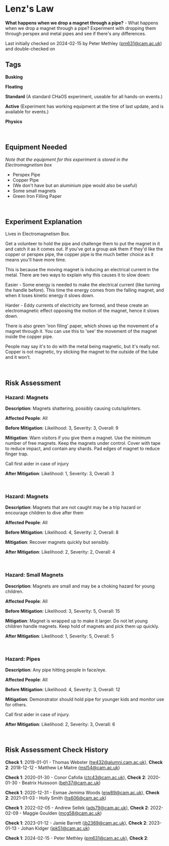 # Lenz's Law

**What happens when we drop a magnet through a pipe?** - What happens when we drop a magnet through a pipe? Experiment with dropping them through perspex and metal pipes and see if there's any differences.

Last initially checked on 2024-02-15 by Peter Methley (pm631@cam.ac.uk) and double-checked on 

## Tags
<!--- Start Tags (DO NOT REMOVE THIS COMMENT) --->

**Busking**

**Floating**

**Standard** (A standard CHaOS experiment, useable for all hands-on events.)

**Active** (Experiment has working equipment at the time of last update, and is available for events.)

**Physics**
<!--- End Tags (DO NOT REMOVE THIS COMMENT) --->

<br/>

## Equipment Needed 
_Note that the equipment for this experiment is stored in the Electromagnetism box_

- Perspex Pipe
- Copper Pipe
- (We don't have but an aluminium pipe would also be useful)
- Some small magnets
- Green Iron Filling Paper

<br/>

## Experiment Explanation 

Lives in Electromagnetism Box.

Get a volunteer to hold the pipe and challenge them to put the magnet in it and catch it as it comes out. If you've got a group ask them if they'd like the copper or perspex pipe, the copper pipe is the much better choice as it means you'll have more time. 

This is because the moving magnet is inducing an electrical current in the metal. There are two ways to explain why this causes it to slow down:

Easier - Some energy is needed to make the electrical current (like turning the handle before). This time the energy comes from the falling magnet, and when it loses kinetic energy it slows down.

Harder - Eddy currents of electricity are formed, and these create an electromagnetic effect opposing the motion of the magnet, hence it slows down.

There is also green 'iron filing' paper, which shows up the movement of a magnet through it. You can use this to 'see' the movement of the magnet inside the copper pipe.

People may say it's to do with the metal being magnetic, but it's really not. Copper is not magnetic, try sticking the magnet to the outside of the tube and it won't. 

<br/>

## Risk Assessment

### **Hazard**: Magnets

**Description**: Magnets shattering, possibly causing cuts/splinters.

**Affected People**: All

**Before Mitigation**: Likelihood: 3, Severity: 3, Overall: 9

**Mitigation**: Warn visitors if you give them a magnet.
Use the minimum number of free magnets. Keep the magnets under control.
Cover with tape to reduce impact, and contain any shards.
Pad edges of magnet to reduce finger trap.

Call first aider in case of injury

**After Mitigation**: Likelihood: 1, Severity: 3, Overall: 3

<br/>

### **Hazard**: Magnets

**Description**: Magnets that are not caught may be a trip hazard or encourage children to dive after them

**Affected People**: All

**Before Mitigation**: Likelihood: 4, Severity: 2, Overall: 8

**Mitigation**: Recover magnets quickly but sensibly.

**After Mitigation**: Likelihood: 2, Severity: 2, Overall: 4

<br/>

### **Hazard**: Small Magnets

**Description**: Magnets are small and may be a choking hazard for young children.

**Affected People**: All

**Before Mitigation**: Likelihood: 3, Severity: 5, Overall: 15

**Mitigation**: Magnet is wrapped up to make it larger. Do not let young children handle magnets. Keep hold of magnets and pick them up quickly.

**After Mitigation**: Likelihood: 1, Severity: 5, Overall: 5

<br/>

### **Hazard**: Pipes

**Description**: Any pipe hitting people in face/eye.

**Affected People**: All

**Before Mitigation**: Likelihood: 4, Severity: 3, Overall: 12

**Mitigation**: Demonstrator should hold pipe for younger kids and monitor use for others.

Call first aider in case of injury.

**After Mitigation**: Likelihood: 2, Severity: 3, Overall: 6

<br/>

## Risk Assessment Check History 

**Check 1**: 2019-01-01 - Thomas Webster (tw432@alumni.cam.ac.uk), **Check 2**: 2018-12-12 - Matthew Le Maitre (msl54@cam.ac.uk)

**Check 1**: 2020-01-30 - Conor Cafolla (ctc43@cam.ac.uk), **Check 2**: 2020-01-30 - Beatrix Huissoon (beh37@cam.ac.uk)

**Check 1**: 2020-12-31 - Esmae Jemima Woods (ejw89@cam.ac.uk), **Check 2**: 2021-01-03 - Holly Smith (hs606@cam.ac.uk)

**Check 1**: 2022-02-05 - Andrew Sellek (ads79@cam.ac.uk), **Check 2**: 2022-02-09 - Maggie Goulden (mcg58@cam.ac.uk)

**Check 1**: 2023-01-12 - Jamie Barrett (jb2369@cam.ac.uk), **Check 2**: 2023-01-13 - Johan Kidger (jpk51@cam.ac.uk)

**Check 1**: 2024-02-15 - Peter Methley (pm631@cam.ac.uk), **Check 2**: 
